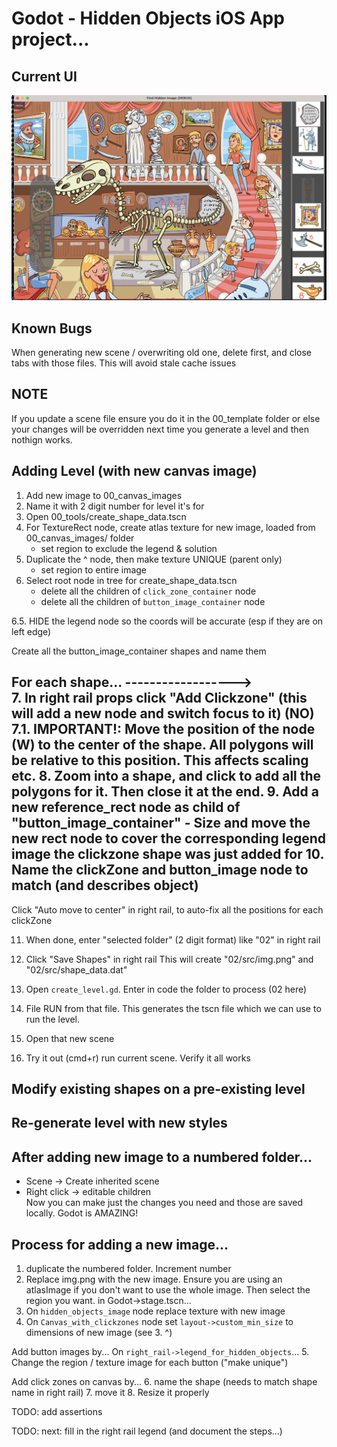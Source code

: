 # Godot - Hidden Objects iOS App project...

## Current UI
![Screenshot of app](./screenshot.png?raw=true "Title")

## Known Bugs
When generating new scene / overwriting old one, delete first, and close tabs with those files.
This will avoid stale cache issues


## NOTE
If you update a scene file ensure you do it in the 00_template folder or else your changes
will be overridden next time you generate a level and then nothign works.

## Adding Level (with new canvas image)
1. Add new image to 00_canvas_images
2. Name it with 2 digit number for level it's for
3. Open 00_tools/create_shape_data.tscn
4. For TextureRect node, create atlas texture for new image, loaded from 00_canvas_images/ folder
	- set region to exclude the legend & solution
5. Duplicate the ^ node, then make texture UNIQUE (parent only)
	- set region to entire image
6. Select root node in tree for create_shape_data.tscn
	- delete all the children of `click_zone_container` node
	- delete all the children of `button_image_container` node

6.5. HIDE the legend node so the coords will be accurate (esp if they are on left edge)	
	
Create all the button_image_container shapes and name them	
	
For each shape... ------------------>	
7. In right rail props click "Add Clickzone" (this will add a new node and switch focus to it)
(NO) 7.1. IMPORTANT!: Move the position of the node (W) to the center of the shape. All polygons will be relative to this position. This affects scaling etc.
8. Zoom into a shape, and click to add all the polygons for it. Then close it at the end.
9. Add a new reference_rect node as child of "button_image_container"
	- Size and move the new rect node to cover the corresponding legend image the clickzone shape was just added for
10. Name the clickZone and button_image	node to match (and describes object)
------------
Click "Auto move to center" in right rail, to auto-fix all the positions for each clickZone


11. When done, enter "selected folder" (2 digit format) like "02" in right rail
12. Click "Save Shapes" in right rail
This will create "02/src/img.png" and "02/src/shape_data.dat"

13. Open `create_level.gd`. Enter in code the folder to process (02 here)
14. File RUN from that file.
This generates the tscn file which we can use to run the level.
15. Open that new scene
16. Try it out (cmd+r) run current scene.
Verify it all works



## Modify existing shapes on a pre-existing level

## Re-generate level with new styles

## After adding new image to a numbered folder...
* Scene -> Create inherited scene
* Right click -> editable children  
Now you can make just the changes you need and those are saved locally.
Godot is AMAZING!

## Process for adding a new image...
1. duplicate the numbered folder. Increment number
2. Replace img.png with the new image. Ensure you are using an atlasImage if you don't want to use the whole image. Then select the region you want.
in Godot->stage.tscn...
3. On `hidden_objects_image` node replace texture with new image
4. On `Canvas_with_clickzones` node set `layout->custom_min_size` to dimensions of new image (see 3. ^) 


Add button images by...
On `right_rail->legend_for_hidden_objects`...
5. Change the region / texture image for each button ("make unique")
 

Add click zones on canvas by...
6. name the shape (needs to match shape name in right rail)
7. move it
8. Resize it properly


TODO: add assertions 

TODO: next: fill in the right rail legend (and document the steps...)
